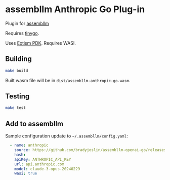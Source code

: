 # assembllm Anthropic Go Plug-in

Plugin for [assembllm](https://github.com/bradyjoslin/assembllm)

Requires [tinygo](https://tinygo.org/).

Uses [Extism PDK](https://github.com/extism/go-pdk). Requires WASI.

## Building

```bash
make build
```

Built wasm file will be in `dist/assembllm-anthropic-go.wasm`.

## Testing

```bash
make test
```

## Add to assembllm

Sample configuration update to `~/.assembllm/config.yaml`:

```yaml
  - name: anthropic
    source: https://github.com/bradyjoslin/assembllm-openai-go/releases/latest/download/assembllm-anthropic-go.wasm
    hash: 
    apiKey: ANTHROPIC_API_KEY
    url: api.anthropic.com
    model: claude-3-opus-20240229
    wasi: true
```
